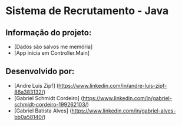 # Sistema de Recrutamento - Java

## Informação do projeto:
- [Dados são salvos me memória]
- [App inicia em Controller.Main]

## Desenvolvido por: 
- [Andre Luis Zipf] (https://www.linkedin.com/in/andre-luis-zipf-86a383132/)
- [Gabriel Schmidt Cordeiro] (https://www.linkedin.com/in/gabriel-schmidt-cordeiro-199262103/)
- [Gabriel Batista Alves] (https://www.linkedin.com/in/gabriel-alves-bb0a58140/)